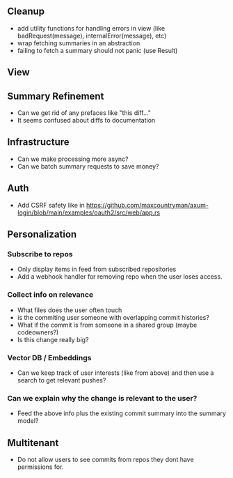 ## Cleanup

- add utility functions for handling errors in view (like badRequest(message), internalError(message), etc)
- wrap fetching summaries in an abstraction
- failing to fetch a summary should not panic (use Result)

## View

## Summary Refinement

- Can we get rid of any prefaces like "this diff..."
- It seems confused about diffs to documentation

## Infrastructure

- Can we make processing more async?
- Can we batch summary requests to save money?

## Auth

- Add CSRF safety like in https://github.com/maxcountryman/axum-login/blob/main/examples/oauth2/src/web/app.rs

## Personalization

### Subscribe to repos

- Only display items in feed from subscribed repositories
- Add a webhook handler for removing repo when the user loses access.

### Collect info on relevance
- What files does the user often touch
- is the commiting user someone with overlapping commit histories?
- What if the commit is from someone in a shared group (maybe codeowners?)
- Is this change really big?

### Vector DB / Embeddings
- Can we keep track of user interests (like from above) and then use a search to get relevant pushes?

### Can we explain why the change is relevant to the user?
- Feed the above info plus the existing commit summary into the summary model?

## Multitenant

- Do not allow users to see commits from repos they dont have permissions for.
